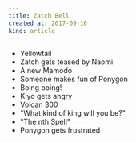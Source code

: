 ```yaml
---
title: Zatch Bell
created_at: 2017-09-16
kind: article
---
```

- Yellowtail
- Zatch gets teased by Naomi
- A new Mamodo
- Someone makes fun of Ponygon
- Boing boing!
- Kiyo gets angry
- Volcan 300
- "What kind of king will you be?"
- "The nth Spell"
- Ponygon gets frustrated
